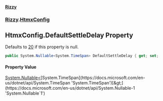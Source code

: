 #### [Rizzy](index.md 'index')
### [Rizzy](Rizzy.md 'Rizzy').[HtmxConfig](Rizzy.HtmxConfig.md 'Rizzy.HtmxConfig')

## HtmxConfig.DefaultSettleDelay Property

Defaults to [20](https://docs.microsoft.com/en-us/dotnet/csharp/language-reference/keywords/20 'https://docs.microsoft.com/en-us/dotnet/csharp/language-reference/keywords/20') if this property is null.

```csharp
public System.Nullable<System.TimeSpan> DefaultSettleDelay { get; set; }
```

#### Property Value
[System.Nullable&lt;](https://docs.microsoft.com/en-us/dotnet/api/System.Nullable-1 'System.Nullable`1')[System.TimeSpan](https://docs.microsoft.com/en-us/dotnet/api/System.TimeSpan 'System.TimeSpan')[&gt;](https://docs.microsoft.com/en-us/dotnet/api/System.Nullable-1 'System.Nullable`1')